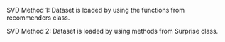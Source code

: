 SVD Method 1:
Dataset is loaded by using the functions from recommenders class.

SVD Method 2:
Dataset is loaded by using methods from Surprise class.


